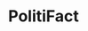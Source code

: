 ---
title: PolitiFact
website: http://www.politifact.com/
ratings:
 - id: true
   name: True
   value: 0
 - id: mostly-true
   name: Mostly true
   value: 1
 - id: half-true
   name: Half true
   value: 2
 - id: mostly-false
   name: Mostly false
   value: 3
 - id: false
   name: False
   value: 4
 - id: pants-on-fire
   name: Pants on fire
   value: 5
---